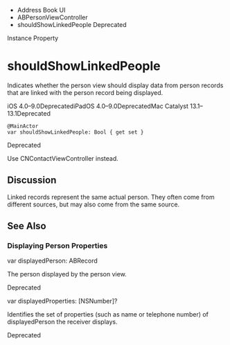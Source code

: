 

- Address Book UI
- ABPersonViewController
-  shouldShowLinkedPeople Deprecated

Instance Property

# shouldShowLinkedPeople

Indicates whether the person view should display data from person records that are linked with the person record being displayed.

iOS 4.0–9.0DeprecatediPadOS 4.0–9.0DeprecatedMac Catalyst 13.1–13.1Deprecated

``` source
@MainActor
var shouldShowLinkedPeople: Bool { get set }
```

Deprecated

Use CNContactViewController instead.

## Discussion

Linked records represent the same actual person. They often come from different sources, but may also come from the same source.

## See Also

### Displaying Person Properties

var displayedPerson: ABRecord

The person displayed by the person view.

Deprecated

var displayedProperties: [NSNumber]?

Identifies the set of properties (such as name or telephone number) of displayedPerson the receiver displays.

Deprecated

